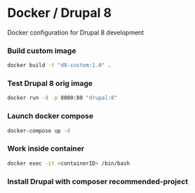 # Docker / Drupal 8

Docker configuration for Drupal 8 development

### Build custom image

```bash
docker build -t "d8-custom:1.0" .
```

### Test Drupal 8 orig image

```bash
docker run -d -p 8080:80 "drupal:8"
```

### Launch docker compose

```bash
docker-compose up -d
```

### Work inside container

```bash
docker exec -it <containerID> /bin/bash
```

### Install Drupal with composer recommended-project

